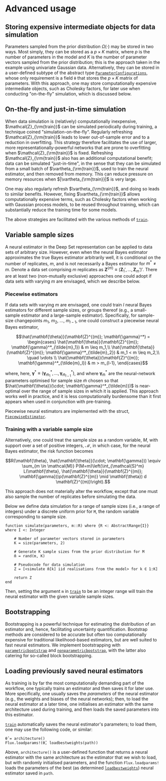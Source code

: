 # Advanced usage

## Storing expensive intermediate objects for data simulation

Parameters sampled from the prior distribution $\Omega(\cdot)$ may be stored in two ways. Most simply, they can be stored as a $p \times K$ matrix, where $p$ is the number of parameters in the model and $K$ is the number of parameter vectors sampled from the prior distribution; this is the approach taken in the example using univariate Gaussian data. Alternatively, they can be stored in a user-defined subtype of the abstract type [`ParameterConfigurations`](@ref), whose only requirement is a field `θ` that stores the $p \times K$ matrix of parameters. With this approach, one may store computationally expensive intermediate objects, such as Cholesky factors, for later use when conducting "on-the-fly" simulation, which is discussed below. 

## On-the-fly and just-in-time simulation

When data simulation is (relatively) computationally inexpensive, $\mathcal{Z}_{\rm{train}}$ can be simulated periodically during training, a technique coined "simulation-on-the-fly". Regularly refreshing $\mathcal{Z}_{\rm{train}}$ leads to lower out-of-sample error and to a reduction in overfitting. This strategy therefore facilitates the use of larger, more representationally-powerful networks that are prone to overfitting when $\mathcal{Z}_{\rm{train}}$ is fixed. Refreshing $\mathcal{Z}_{\rm{train}}$ also has an additional computational benefit; data can be simulated "just-in-time", in the sense that they can be simulated from a small batch of $\vartheta_{\rm{train}}$, used to train the neural estimator, and then removed from memory. This can reduce pressure on memory resources when $|\vartheta_{\rm{train}}|$ is very large.

One may also regularly refresh $\vartheta_{\rm{train}}$, and doing so leads to similar benefits. However, fixing $\vartheta_{\rm{train}}$ allows computationally expensive terms, such as Cholesky factors when working with Gaussian process models, to be reused throughout training, which can substantially reduce the training time for some models.  

The above strategies are facilitated with the various methods of [`train`](@ref).


## Variable sample sizes

A neural estimator in the Deep Set representation can be applied to data sets of arbitrary size. However, even when the neural Bayes estimator approximates the true Bayes estimator arbitrarily well, it is conditional on the number of replicates, $m$, and is not necessarily a Bayes estimator for $m^* \ne m$. Denote a data set comprising $m$ replicates as $\mathbf{Z}^{(m)} \equiv (\mathbf{Z}_1', \dots, \mathbf{Z}_m')'$. There are at least two (non-mutually exclusive) approaches one could adopt if data sets with varying $m$ are envisaged, which we describe below.

### Piecewise estimators

If data sets with varying $m$ are envisaged, one could train $l$ neural Bayes estimators for different sample sizes, or groups thereof (e.g., a small-sample estimator and a large-sample estimator).
 Specifically, for sample-size changepoints $m_1$, $m_2$, $\dots$, $m_{l-1}$, one could construct a piecewise neural Bayes estimator,
```math
\hat{\mathbf{\theta}}(\mathbf{Z}^{(m)}; \mathbf{\gamma}^*)
=
\begin{cases}
\hat{\mathbf{\theta}}(\mathbf{Z}^{(m)}; \mathbf{\gamma}^*_{\tilde{m}_1}) & m \leq m_1,\\
\hat{\mathbf{\theta}}(\mathbf{Z}^{(m)}; \mathbf{\gamma}^*_{\tilde{m}_2}) & m_1 < m \leq m_2,\\
\quad \vdots \\
\hat{\mathbf{\theta}}(\mathbf{Z}^{(m)}; \mathbf{\gamma}^*_{\tilde{m}_l}) & m > m_{l-1},
\end{cases}
```
where, here, $\mathbf{\gamma}^* \equiv (\mathbf{\gamma}^*_{\tilde{m}_1}, \dots, \mathbf{\gamma}^*_{\tilde{m}_{l-1}})$, and where $\mathbf{\gamma}^*_{\tilde{m}}$ are the neural-network parameters optimised for sample size $\tilde{m}$ chosen so that $\hat{\mathbf{\theta}}(\cdot; \mathbf{\gamma}^*_{\tilde{m}})$ is near-optimal over the range of sample sizes in which it is applied.
This approach works well in practice, and it is less computationally burdensome than it first appears when used in conjunction with pre-training.

Piecewise neural estimators are implemented with the struct, [`PiecewiseEstimator`](@ref).

### Training with a variable sample size

Alternatively, one could treat the sample size as a random variable, $M$, with support over a set of positive integers, $\mathcal{M}$, in which case, for the neural Bayes estimator, the risk function becomes
```math
R(\mathbf{\theta}, \hat{\mathbf{\theta}}(\cdot; \mathbf{\gamma}))
\equiv
\sum_{m \in \mathcal{M}}
P(M=m)\left(\int_{\mathcal{S}^m}  L(\mathbf{\theta}, \hat{\mathbf{\theta}}(\mathbf{Z}^{(m)}; \mathbf{\gamma}))p(\mathbf{Z}^{(m)} \mid \mathbf{\theta}) d \mathbf{Z}^{(m)}\right).
```
 This approach does not materially alter the workflow, except that one must also sample the number of replicates before simulating the data.

 Below we define data simulation for a range of sample sizes (i.e., a range of integers) under a discrete uniform prior for ``M``, the random variable corresponding to sample size.

```
function simulate(parameters, m::R) where {R <: AbstractRange{I}} where I <: Integer

	# Number of parameter vectors stored in parameters
	K = size(parameters, 2)

	# Generate K sample sizes from the prior distribution for M
	m̃ = rand(m, K)

	# Pseudocode for data simulation
	Z = [<simulate m̃[k] iid realisations from the model> for k ∈ 1:K]

	return Z
end
```

Then, setting the argument `m` in [`train`](@ref) to be an integer range will train the neural estimator with the given variable sample sizes.





## Bootstrapping

Bootstrapping is a powerful technique for estimating the distribution of an estimator and, hence, facilitating uncertainty quantification. Bootstrap methods are considered to be accurate but often too computationally expensive for traditional likelihood-based estimators, but are well suited to fast neural estimators. We implement bootstrapping with  [`parametricbootstrap`](@ref) and [`nonparametricbootstrap`](@ref), with the latter also catering for so-called block bootstrapping.


## Loading previously saved neural estimators

As training is by far the most computationally demanding part of the workflow, one typically trains an estimator and then saves it for later use. More specifically, one usually saves the *parameters* of the neural estimator (e.g., the weights and biases of the neural networks); then, to load the neural estimator at a later time, one initialises an estimator with the same architecture used during training, and then loads the saved parameters into this estimator.

[`train`](@ref) automatically saves the neural estimator's parameters; to load them, one may use the following code, or similar:

```
θ̂ = architecture()
Flux.loadparams!(θ̂, loadbestweights(path))
```

Above, `architecture()` is a user-defined function that returns a neural estimator with the same architecture as the estimator that we wish to load, but with randomly initialised parameters, and the function `Flux.loadparams!` loads the parameters of the best (as determined [`loadbestweights`](@ref)) neural estimator saved in `path`.
